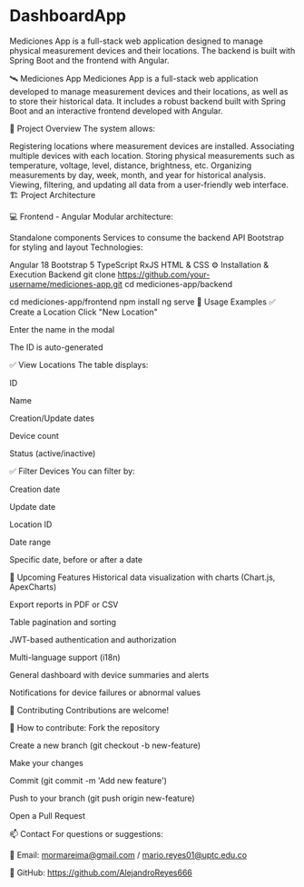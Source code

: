 # DashboardApp
Mediciones App is a full-stack web application designed to manage physical measurement devices and their locations. The backend is built with Spring Boot and the frontend with Angular.

🛰️ Mediciones App
Mediciones App is a full-stack web application developed to manage measurement devices and their locations, as well as to store their historical data. It includes a robust backend built with Spring Boot and an interactive frontend developed with Angular.

📌 Project Overview
The system allows:

Registering locations where measurement devices are installed.
Associating multiple devices with each location.
Storing physical measurements such as temperature, voltage, level, distance, brightness, etc.
Organizing measurements by day, week, month, and year for historical analysis.
Viewing, filtering, and updating all data from a user-friendly web interface.
🏗️ Project Architecture

💻 Frontend - Angular
Modular architecture:

Standalone components
Services to consume the backend API
Bootstrap for styling and layout
Technologies:

Angular 18
Bootstrap 5
TypeScript
RxJS
HTML & CSS
⚙️ Installation & Execution
Backend
git clone https://github.com/your-username/mediciones-app.git
cd mediciones-app/backend

cd mediciones-app/frontend
npm install
ng serve
🧪 Usage Examples
✅ Create a Location
Click "New Location"

Enter the name in the modal

The ID is auto-generated

✅ View Locations
The table displays:

ID

Name

Creation/Update dates

Device count

Status (active/inactive)

✅ Filter Devices
You can filter by:

Creation date

Update date

Location ID

Date range

Specific date, before or after a date

🚀 Upcoming Features
Historical data visualization with charts (Chart.js, ApexCharts)

Export reports in PDF or CSV

Table pagination and sorting

JWT-based authentication and authorization

Multi-language support (i18n)

General dashboard with device summaries and alerts

Notifications for device failures or abnormal values

🤝 Contributing
Contributions are welcome!

🧩 How to contribute:
Fork the repository

Create a new branch (git checkout -b new-feature)

Make your changes

Commit (git commit -m 'Add new feature')

Push to your branch (git push origin new-feature)

Open a Pull Request

📫 Contact
For questions or suggestions:

📧 Email: mormareima@gmail.com / mario.reyes01@uptc.edu.co

🐙 GitHub: https://github.com/AlejandroReyes666

